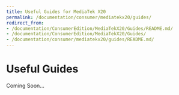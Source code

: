 ```yaml
---
title: Useful Guides for MediaTek X20
permalink: /documentation/consumer/mediatekx20/guides/
redirect_from:
- /documentation/ConsumerEdition/MediaTekX20/Guides/README.md/
- /documentation/ConsumerEdition/MediaTekX20/Guides/
- /documentation/consumer/mediatekx20/guides/README.md/
---
```

# Useful Guides

Coming Soon...
